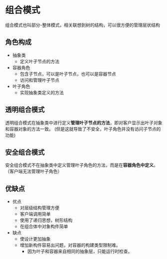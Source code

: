 # 组合模式
组合模式也叫部分-整体模式，相关联想到树的结构，可以很方便的管理层状结构

## 角色构成
- 抽象类
  - 定义叶子节点的方法
- 容器角色
  - 包含子节点，可以是叶子节点，也可以是容器节点
  - 访问和管理叶子节点
- 叶子角色
  - 实现抽象类定义的方法

## 透明组合模式
透明组合模式在抽象类中进行定义**管理叶子节点的方法**，即对客户显示出叶子对象和容器对象的方法一致。
(但是这就导致了不安全，叶子角色并没有访问子节点的功能)

## 安全组合模式
安全组合模式不在抽象类中定义管理叶子角色的方法，而是在**容器角色中定义**。（客户端无法管理叶子角色）

## 优缺点
- 优点
  - 对层级结构管理方便
  - 客户端调用简单
  - 使用了递归思想，树形结构
  - 在组合体中对象构件简单
- 缺点
  - 使设计更加抽象
  - 增加新构件容易出问题，对容器的构建类型限制难。
    - 因为叶子和容器来自相同的抽象层，只能运行时检查。